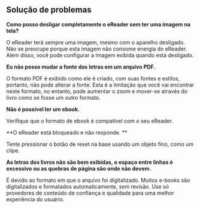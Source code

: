 ## Solução de problemas 

**Como posso desligar completamente o eReader sem ter uma imagem na tela?**

O eReader terá sempre uma imagem, mesmo com o aparelho desligado. Não se preocupe porque esta imagem não consome energia do eReader. Além disso, você pode configurar a imagem exibida quando está desligado.

**Eu não posso mudar a fonte das letras em um arquivo PDF.**

O formato PDF é exibido como ele é criado, com suas fontes e estilos, portanto, não pode alterar a fonte. Esta é a limitação que você vai encontrar neste formato, no entanto, pode aumentar o zoom e mover-se através do livro como se fosse um outro formato. 

**Não é possível ler um ebook.**

Verifique que o formato de ebook é compatível com o seu eReader. 

**O eReader está bloqueado e não responde. **

Tente pressionar o botão de reset na base usando um objeto fino, como um clipe.

**As letras dos livros não são bem exibidas, o espaço entre linhas è excessivo ou as quebras de página são onde não devem.**

É devido ao formato em que o arquivo foi digitalizado. Muitos e-books são digitalizados e formatados automaticamente, sem revisão. Use só provedores de conteúdo de confiança e qualidade para uma melhor experiência do usuário.
